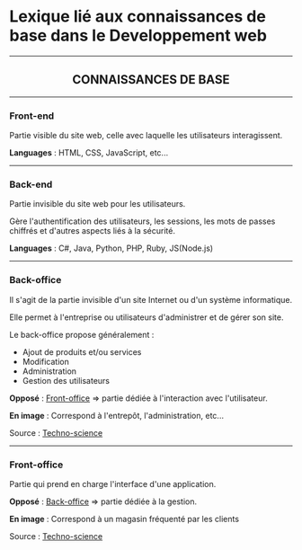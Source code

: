 # Lexique lié aux connaissances de base dans le Developpement web

---

<h2 align="center">CONNAISSANCES DE BASE</h2>

---

### Front-end

Partie visible du site web, celle avec laquelle les utilisateurs interagissent.

**Languages** : HTML, CSS, JavaScript, etc...

---

### Back-end

Partie invisible du site web pour les utilisateurs.

Gère l'authentification des utilisateurs, les sessions, les mots de passes chiffrés et d'autres aspects liés à la sécurité.

**Languages** : C#, Java, Python, PHP, Ruby, JS(Node.js)

---

### Back-office

Il s'agit de la partie invisible d'un site Internet ou d'un système informatique.

Elle permet à l'entreprise ou utilisateurs d'administrer et de gérer son site.

Le back-office propose généralement :

- Ajout de produits et/ou services
- Modification
- Administration
- Gestion des utilisateurs

**Opposé** : [Front-office]([htt](https://github.com/Floriane-MAFFEI/Lexique-Dev/blob/master/Connaissance-de-base.md#Front-office)) => partie dédiée à l'interaction avec l'utilisateur.

**En image** : Correspond à l'entrepôt, l'administration, etc...

Source : [Techno-science](https://www.techno-science.net/definition/10892.html)

---

### Front-office

Partie qui prend en charge l'interface d'une application.

**Opposé** : [Back-office]([htt](https://github.com/Floriane-MAFFEI/Lexique-Dev/blob/master/Connaissance-de-base.md#Back-office)) => partie dédiée à la gestion.

**En image** : Correspond à un magasin fréquenté par les clients

Source : [Techno-science](https://www.techno-science.net/definition/11021.html)